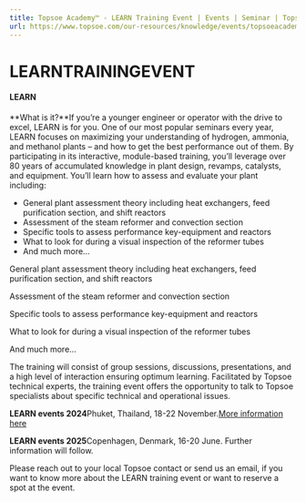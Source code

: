 ```yaml
---
title: Topsoe Academy™ - LEARN Training Event | Events | Seminar | Topsoe
url: https://www.topsoe.com/our-resources/knowledge/events/topsoeacademy-learn#main-content
---
```


# LEARNTRAININGEVENT

#### LEARN

**What is it?**If you’re a younger engineer or operator with the drive to excel, LEARN is for you. One of our most popular seminars every year, LEARN focuses on maximizing your understanding of hydrogen, ammonia, and methanol plants – and how to get the best performance out of them. By participating in its interactive, module-based training, you’ll leverage over 80 years of accumulated knowledge in plant design, revamps, catalysts, and equipment. You’ll learn how to assess and evaluate your plant including:

- General plant assessment theory including heat exchangers, feed purification section, and shift reactors
- Assessment of the steam reformer and convection section
- Specific tools to assess performance key-equipment and reactors
- What to look for during a visual inspection of the reformer tubes
- And much more…

General plant assessment theory including heat exchangers, feed purification section, and shift reactors

Assessment of the steam reformer and convection section

Specific tools to assess performance key-equipment and reactors

What to look for during a visual inspection of the reformer tubes

And much more…

The training will consist of group sessions, discussions, presentations, and a high level of interaction ensuring optimum learning. Facilitated by Topsoe technical experts, the training event offers the opportunity to talk to Topsoe specialists about specific technical and operational issues.

**LEARN events 2024**Phuket, Thailand, 18-22 November.[More information here](/learn_training_event_thailand_2024)

**LEARN events 2025**Copenhagen, Denmark, 16-20 June. Further information will follow.

Please reach out to your local Topsoe contact or send us an email, if you want to know more about the LEARN training event or want to reserve a spot at the event.